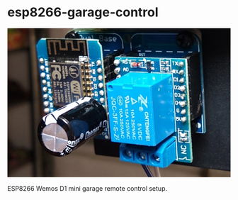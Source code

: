 # esp8266-garage-control
![image](esp-relay1.jpg)

ESP8266 Wemos D1 mini garage remote control setup.
